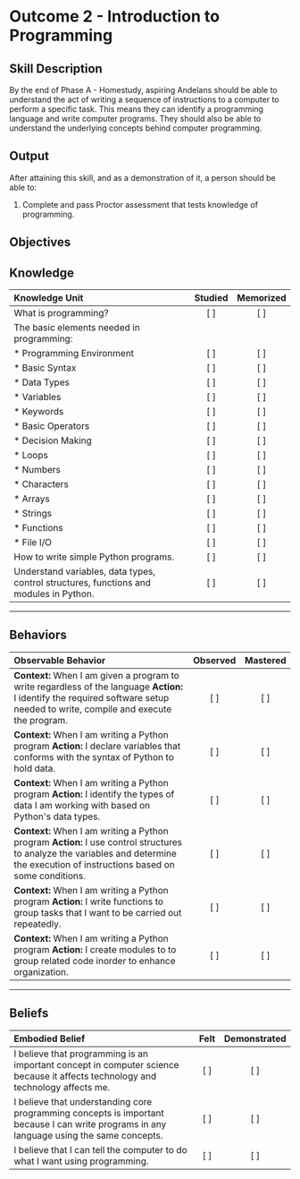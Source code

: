 # Outcome 2 - Introduction to Programming

**Skill Description**
----------
By the end of Phase A - Homestudy, aspiring Andelans should be able to understand the act of writing a sequence of instructions to a computer to perform a specific task. This means they can identify a programming language and write computer programs.
They should also be able to understand the underlying concepts behind computer programming.


**Output**
----------
After attaining this skill, and as a demonstration of it, a person should be able to:

1. Complete and pass Proctor assessment that tests knowledge of programming.


**Objectives**
----------

## **Knowledge**


| Knowledge Unit   |      Studied      | Memorized |
|:-------------|:------------------:|:--------:|
| What is programming? | [ ] | [ ]  |
| The basic elements needed in programming: | | |
| * Programming Environment | [ ] | [ ]  |
| * Basic Syntax     | [ ] | [ ]  |
| * Data Types      | [ ] | [ ]  |
| * Variables      | [ ] | [ ]  |
| * Keywords | [ ] | [ ]  |
| * Basic Operators | [ ] | [ ]  |
| * Decision Making | [ ] | [ ]  |
| * Loops | [ ] | [ ]  |
| * Numbers | [ ] | [ ]  |
| * Characters | [ ] | [ ]  |
| * Arrays | [ ] | [ ]  |
| * Strings | [ ] | [ ]  |
| * Functions | [ ] | [ ]  |
| * File I/O | [ ] | [ ]  |
| How to write simple Python programs. | [ ] | [ ]  |
| Understand variables, data types, control structures, functions and modules in Python. | [ ] | [ ]  |



----------


## **Behaviors**


| Observable Behavior   |      Observed      | Mastered |
|:-------------|:------------------:|:--------:|
| **Context:** When I am given a program to write regardless of the language **Action:** I identify the required software setup needed to write, compile and execute the program. | [ ] | [ ]  |
| **Context:** When I am writing a Python program **Action:** I declare variables that conforms with the syntax of Python to hold data. |   [ ]   |   [ ]  |
| **Context:** When I am writing a Python program **Action:** I identify the types of data I am working with based on Python's data types. |   [ ]   |   [ ]  |
| **Context:** When I am writing a Python program **Action:** I use control structures to analyze the variables and determine the execution of instructions based on some conditions. |   [ ]   |   [ ]  |
| **Context:** When I am writing a Python program **Action:** I write functions to group tasks that I want to be carried out repeatedly. |   [ ]   |   [ ]  |
| **Context:** When I am writing a Python program **Action:** I create modules to to group related code inorder to enhance organization.  |   [ ]   |   [ ]  |




----------


## **Beliefs**


| Embodied Belief   |      Felt      | Demonstrated |
|:-------------|:------------------:|:--------:|
| I believe that programming is an important concept in computer science because it affects technology and technology affects me. | [ ] | [ ]  |
| I believe that understanding core programming concepts is important because I can write programs in any language using the same concepts. | [ ] | [ ]  |
| I believe that I can tell the computer to do what I want using programming. | [ ] | [ ]  |
